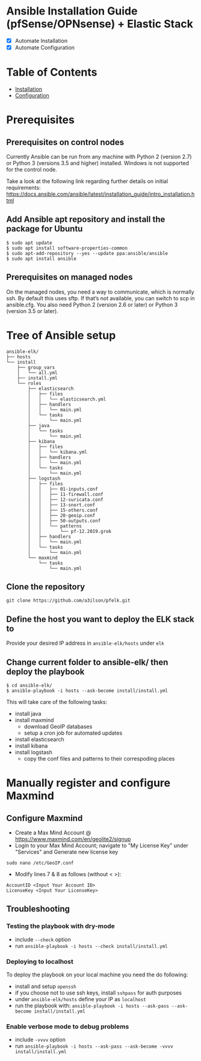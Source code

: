 # Ansible Installation Guide (pfSense/OPNsense) + Elastic Stack 
- [x] Automate Installation
- [x] Automate Configuration 

# Table of Contents
- [Installation](#installation)
- [Configuration](#configuration)

# Prerequisites 

## Prerequisites on control nodes

Currently Ansible can be run from any machine with Python 2 (version 2.7) or Python 3 (versions 3.5 and higher) installed. Windows is not supported for the control node.

Take a look at the following link regarding further details on initial requirements: https://docs.ansible.com/ansible/latest/installation_guide/intro_installation.html

## Add Ansible apt repository and install the package for Ubuntu
```
$ sudo apt update
$ sudo apt install software-properties-common
$ sudo apt-add-repository --yes --update ppa:ansible/ansible
$ sudo apt install ansible
```

## Prerequisites on managed nodes

On the managed nodes, you need a way to communicate, which is normally ssh. By default this uses sftp. If that’s not available, you can switch to scp in ansible.cfg. You also need Python 2 (version 2.6 or later) or Python 3 (version 3.5 or later).

# Tree of Ansible setup
```
ansible-elk/
├── hosts
└── install
    ├── group_vars
    │   └── all.yml
    ├── install.yml
    └── roles
        ├── elasticsearch
        │   ├── files
        │   │   └── elasticsearch.yml
        │   ├── handlers
        │   │   └── main.yml
        │   └── tasks
        │       └── main.yml
        ├── java
        │   └── tasks
        │       └── main.yml
        ├── kibana
        │   ├── files
        │   │   └── kibana.yml
        │   ├── handlers
        │   │   └── main.yml
        │   └── tasks
        │       └── main.yml
        ├── logstash
        │   ├── files
        │   │   ├── 01-inputs.conf
        │   │   ├── 11-firewall.conf
        │   │   ├── 12-suricata.conf
        │   │   ├── 13-snort.conf
        │   │   ├── 15-others.conf
        │   │   ├── 20-geoip.conf
        │   │   ├── 50-outputs.conf
        │   │   └── patterns
        │   │       └── pf-12.2019.grok
        │   ├── handlers
        │   │   └── main.yml
        │   └── tasks
        │       └── main.yml
        └── maxmind
            └── tasks
                └── main.yml
```


## Clone the repository

```
git clone https://github.com/a3ilson/pfelk.git
```

## Define the host you want to deploy the ELK stack to
Provide your desired IP address in `ansible-elk/hosts` under `elk`

## Change current folder to ansible-elk/ then deploy the playbook
```
$ cd ansible-elk/
$ ansible-playbook -i hosts --ask-become install/install.yml
```

This will take care of the following tasks:
 - install java
 - install maxmind
   - download GeoIP databases
   - setup a cron job for automated updates
 - install elasticsearch
 - install kibana
 - install logstash
   - copy the conf files and patterns to their correspoding places

# Manually register and configure Maxmind

## Configure Maxmind
- Create a Max Mind Account @ https://www.maxmind.com/en/geolite2/signup
- Login to your Max Mind Account; navigate to "My License Key" under "Services" and Generate new license key
```
sudo nano /etc/GeoIP.conf
```
- Modify lines 7 & 8 as follows (without < >):
```
AccountID <Input Your Account ID>
LicenseKey <Input Your LicenseKey>
```

## Troubleshooting

### Testing the playbook with dry-mode
 - include `--check` option
 - run `ansible-playbook -i hosts --check install/install.yml`

### Deploying to localhost
To deploy the playbook on your local machine you need the do following:
 - install and setup `openssh`
 - if you choose not to use ssh keys, install `sshpass` for auth purposes
 - under `ansible-elk/hosts` define your IP as `localhost`
 - run the playbook with: `ansible-playbook -i hosts --ask-pass --ask-become install/install.yml`
 
### Enable verbose mode to debug problems
 - include `-vvvv` option
 - run `ansible-playbook -i hosts --ask-pass --ask-become -vvvv install/install.yml`
